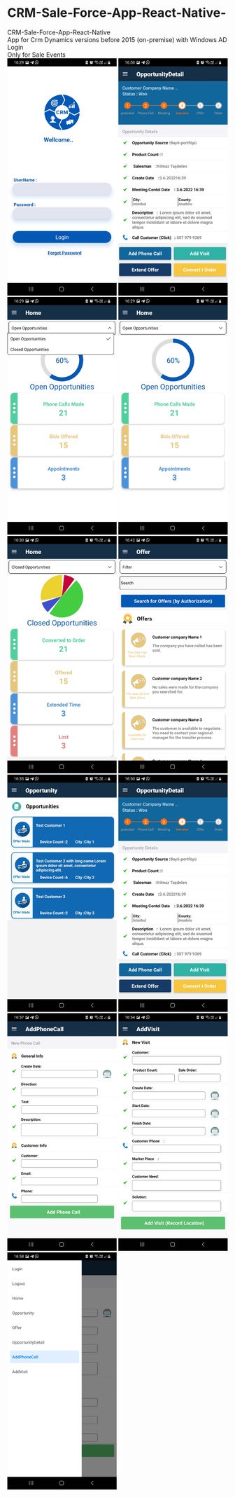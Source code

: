 # CRM-Sale-Force-App-React-Native-
CRM-Sale-Force-App-React-Native <br/>
App for Crm Dynamics versions before 2015 (on-premise) with Windows AD Login <br/> Only for Sale Events <br/>
<img src="./ScreenShots/login.jpg" width="250" title="hover text">
<img src="./ScreenShots/opportunityDetail.jpg" width="250" title="hover text">
<img src="./ScreenShots/Home1.jpg" width="250" title="hover text">
<img src="./ScreenShots/Home2.jpg" width="250" title="hover text">
<img src="./ScreenShots/Home3.jpg" width="250" title="hover text">
<img src="./ScreenShots/Offer.jpg" width="250" title="hover text">
<img src="./ScreenShots/opportunity.jpg" width="250" title="hover text">
<img src="./ScreenShots/opportunityDetail.jpg" width="250" title="hover text">
<img src="./ScreenShots/addPhoneCall.jpg" width="250" title="hover text">
<img src="./ScreenShots/addVisit.jpg" width="250" title="hover text">
<img src="./ScreenShots/Drawer.jpg" width="250" title="hover text">



